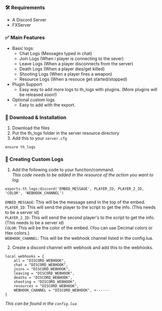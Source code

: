 ### 🛠 Requirements
- A Discord Server
- FXServer

### ✅ Main Features
- Basic logs:
  - Chat Logs (Messages typed in chat)
  - Join Logs (When i player is connecting to the sever)
  - Leave Logs (When a player disconnects from the server)
  - Death Logs (When a player dies/get killed)
  - Shooting Logs (When a player fires a weapon)
  - Resource Logs (When a resouce get started/stopped)
- Plugin Support
  - Easy way to add more logs to th_logs with plugins. (More plugins will be released soon!)
- Optional custom logs
  - Easy to add with the export.

### 🔧 Download & Installation

1. Download the files
2. Put the th_logs folder in the server resource directory
3. Add this to your `server.cfg`
```
ensure th_logs
```

### 📝 Creating Custom Logs

1. Add the following code to your function/command.<br>
*This code needs to be added in the resource of the action you want to log.*
```
exports.th_logs:discord('EMBED_MESSAGE', PLAYER_ID, PLAYER_2_ID, 'COLOR', 'WEBHOOK_CHANNEL')
```
`EMBED_MESSAGE`: This will be the message send in the top of the embed.<br>
`PLAYER_ID`: This will send the player to the script to get the info. (This needs to be a server id)<br>
`PLAYER_2_ID`: This will send the second player's to the script to get the info. (This needs to be a server id)<br>
`COLOR`: This will be the color of the embed. (You can use Decimal colors or Hex colors.)<br>
`WEBHOOK_CHANNEL`: This will be the webhook channel listed in the config.lua.<br>


2. Create a discord channel with webhook and add this to the webhooks.
```
local webhooks = {
	all = "DISCORD_WEBHOOK",
	chat = "DISCORD_WEBHOOK",
	joins = "DISCORD_WEBHOOK",
	leaving = "DISCORD_WEBHOOK",
	deaths = "DISCORD_WEBHOOK",
	shooting = "DISCORD_WEBHOOK",
	resources = "DISCORD_WEBHOOK",
	WEBHOOK_CHANNEL = "DISCORD_WEBHOOK", <------
}
```
*This can be found in the `config.lua`*
